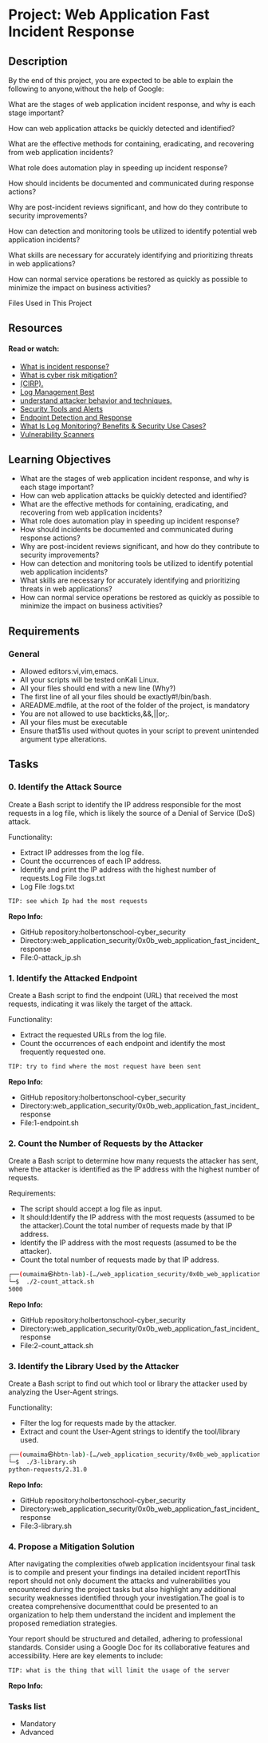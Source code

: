 # Project: Web Application Fast Incident Response

## Description

By the end of this project, you are expected to be able to explain the following to anyone,without the help of Google:

What are the stages of web application incident response, and why is each stage important?

How can web application attacks be quickly detected and identified?

What are the effective methods for containing, eradicating, and recovering from web application incidents?

What role does automation play in speeding up incident response?

How should incidents be documented and communicated during response actions?

Why are post-incident reviews significant, and how do they contribute to security improvements?

How can detection and monitoring tools be utilized to identify potential web application incidents?

What skills are necessary for accurately identifying and prioritizing threats in web applications?

How can normal service operations be restored as quickly as possible to minimize the impact on business activities?

Files Used in This Project

## Resources

#### Read or watch:

* [What is incident response?](/rltoken/mZA--u4MSqympJQ0dhznhg)
* [What is cyber risk mitigation?](/rltoken/HE9wRp6hctnKx_e12IgPqg)
* [(CIRP).](/rltoken/KLVpRMLFyrUkPvFFrOg1Dw)
* [Log Management Best](/rltoken/W-LENGOaIJ2bdp-FuIXDiQ)
* [understand attacker behavior and techniques.](/rltoken/SdVJZFUpVkYKJ3lhPiXrXw)
* [Security Tools and Alerts](/rltoken/ZqE0PsRoaUnLoOK7Rex-ow)
* [Endpoint Detection and Response](/rltoken/F-Q_TrQg6DP3wnTx36WPFw)
* [What Is Log Monitoring? Benefits & Security Use Cases?](/rltoken/jXtJBROEbFqQesG4QT2pcw)
* [Vulnerability Scanners](/rltoken/HJFPhhQhV9N4u7VPZxvbIg)


## Learning Objectives

* What are the stages of web application incident response, and why is each stage important?
* How can web application attacks be quickly detected and identified?
* What are the effective methods for containing, eradicating, and recovering from web application incidents?
* What role does automation play in speeding up incident response?
* How should incidents be documented and communicated during response actions?
* Why are post-incident reviews significant, and how do they contribute to security improvements?
* How can detection and monitoring tools be utilized to identify potential web application incidents?
* What skills are necessary for accurately identifying and prioritizing threats in web applications?
* How can normal service operations be restored as quickly as possible to minimize the impact on business activities?


## Requirements

### General

* Allowed editors:vi,vim,emacs.
* All your scripts will be tested onKali Linux.
* All your files should end with a new line (Why?)
* The first line of all your files should be exactly#!/bin/bash.
* AREADME.mdfile, at the root of the folder of the project, is mandatory
* You are not allowed to use backticks,&&,||or;.
* All your files must be executable
* Ensure that$1is used without quotes in your script to prevent unintended argument type alterations.


## Tasks

### 0.  Identify the Attack Source

Create a Bash script to identify the IP address responsible for the most requests in a log file, which is likely the source of a Denial of Service (DoS) attack.

Functionality:

* Extract IP addresses from the log file.
* Count the occurrences of each IP address.
* Identify and print the IP address with the highest number of requests.Log File  :logs.txt
* Log File  :logs.txt

```bash
TIP: see which Ip had the most requests
```

**Repo Info:**
* GitHub repository:holbertonschool-cyber_security
* Directory:web_application_security/0x0b_web_application_fast_incident_response
* File:0-attack_ip.sh

### 1. Identify the Attacked Endpoint

Create a Bash script to find the endpoint (URL) that received the most requests, indicating it was likely the target of the attack.

Functionality:

* Extract the requested URLs from the log file.
* Count the occurrences of each endpoint and identify the most frequently requested one.

```bash
TIP: try to find where the most request have been sent
```

**Repo Info:**
* GitHub repository:holbertonschool-cyber_security
* Directory:web_application_security/0x0b_web_application_fast_incident_response
* File:1-endpoint.sh

### 2.  Count the Number of Requests by the Attacker

Create a Bash script to determine how many requests the attacker has sent, where the attacker is identified as the IP address with the highest number of requests.

Requirements:

* The script should accept a log file as input.
* It should:Identify the IP address with the most requests (assumed to be the attacker).Count the total number of requests made by that IP address.
* Identify the IP address with the most requests (assumed to be the attacker).
* Count the total number of requests made by that IP address.

```bash
┌──(oumaima㉿hbtn-lab)-[…/web_application_security/0x0b_web_application_fast_incident_response]
└─$  ./2-count_attack.sh
5000
```

**Repo Info:**
* GitHub repository:holbertonschool-cyber_security
* Directory:web_application_security/0x0b_web_application_fast_incident_response
* File:2-count_attack.sh

### 3. Identify the Library Used by the Attacker

Create a Bash script to find out which tool or library the attacker used by analyzing the User-Agent strings.

Functionality:

* Filter the log for requests made by the attacker.
* Extract and count the User-Agent strings to identify the tool/library used.

```bash
┌──(oumaima㉿hbtn-lab)-[…/web_application_security/0x0b_web_application_fast_incident_response]
└─$  ./3-library.sh
python-requests/2.31.0
```

**Repo Info:**
* GitHub repository:holbertonschool-cyber_security
* Directory:web_application_security/0x0b_web_application_fast_incident_response
* File:3-library.sh

### 4. Propose a Mitigation Solution

After navigating the complexities ofweb application incidentsyour final task is to compile and present your findings ina detailed incident reportThis report should not only document the attacks and vulnerabilities you encountered during the project tasks but also highlight any additional security weaknesses identified through your investigation.The goal is to createa comprehensive documentthat could be presented to an organization to help them understand the incident and implement the proposed remediation strategies.

Your report should be structured and detailed, adhering to professional standards. Consider using a Google Doc for its collaborative features and accessibility. Here are key elements to include:

```bash
TIP: what is the thing that will limit the usage of the server
```

**Repo Info:**
### Tasks list

* Mandatory
* Advanced


